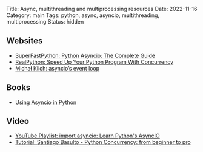 Title: Async, multithreading and multiprocessing resources
Date: 2022-11-16
Category: main
Tags: python, async, asyncio, multithreading, multiprocessing
Status: hidden

## Websites

- [SuperFastPython: Python Asyncio: The Complete Guide](https://superfastpython.com/python-asyncio/)
- [RealPython: Speed Up Your Python Program With Concurrency](https://realpython.com/python-concurrency/)
- [Michał Klich: asyncio’s event loop](https://klichx.dev/2022/12/28/asyncios-event-loop/)

## Books

- [Using Asyncio in Python](https://www.oreilly.com/library/view/using-asyncio-in/9781492075325/)

## Video

- [YouTube Playlist: import asyncio: Learn Python's AsyncIO](https://www.youtube.com/playlist?list=PLhNSoGM2ik6SIkVGXWBwerucXjgP1rHmB)
- [Tutorial: Santiago Basulto - Python Concurrency: from beginner to pro](https://www.youtube.com/watch?v=18B1pznaU1o)
